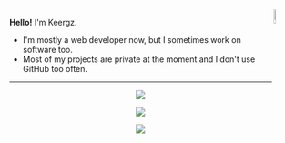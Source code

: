<img align="right" width="8%" src="https://i.ibb.co/8z76419/nikodance.gif">

**Hello!** I'm Keergz.
- I'm mostly a web developer now, but I sometimes work on software too.
- Most of my projects are private at the moment and I don't use GitHub too often.
---
</p>

<p align="center">
<img align="center" src="https://github-widgetbox.vercel.app/api/profile?username=Keergz&data=repositories,stars,commits&theme=dark">
</p>

<p align="center">
<img align="center" src="https://github-widgetbox.vercel.app/api/skills?languages=lua,python,node,js,html,css,json,cpp,postgresql,windows&includeNames=true&theme=dark">
</p>

<p align="center">
    <img src="https://lanyard.cnrad.dev/api/308846446784937984?idleMessage=Sleeping%20in%20a%20box%20in%20the%20corner..">
</p>
